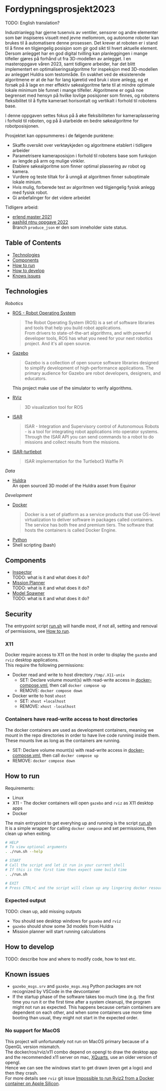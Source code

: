 # Fordypningsprosjekt2023

TODO: English translation?

Industrianlegg har gjerne tusenvis av ventiler, sensorer og andre elementer som bør inspiseres visuelt med jevne mellomrom, og autonome roboter kan brukes til å automatisere denne prosessen. Det krever at roboten er i stand til å finne en tilgjengelig posisjon som gir god sikt til hvert aktuelle element. Dersom anlegget har en god digital tvilling kan planleggingen i mange tilfeller gjøres på forhånd ut fra 3D-modellen av anlegget. I en masteroppgave våren 2023, samt tidligere arbeider, har det blitt implementert en optimaliseringsalgoritme for inspeksjon med 3D-modellen av anlegget Huldra som testområde. En svakhet ved de eksisterende algoritmene er at de har for lang kjøretid ved bruk i store anlegg, og et forsøk på å lage en mer effektiv søkealgoritme førte til at mindre optimale lokale minimum ble funnet i mange tilfeller. Algoritmene er også noe begrenset med hensyn på hvilke lovlige posisjoner som finnes, og robotens fleksibilitet til å flytte kameraet horisontalt og vertikalt i forhold til robotens base.

I denne oppgaven settes fokus på å øke fleksibiliteten for kameraplassering i forhold til roboten, og på å utarbeide en bedre søkealgoritme for robotposisjonen.

Prosjektet kan oppsummeres i de følgende punktene:
- Skaffe oversikt over verktøykjeden og algoritmene etablert i tidligere arbeider
- Parametrisere kameraposisjon i forhold til robotens base som funksjon av lengde på arm og mulige vinkler.
- Etablere søkealgoritme som finner optimal plassering av robot og kamera.
- Vurdere og teste tiltak for å unngå at algoritmen finner suboptimale lokale minium.
- Hvis mulig, forberede test av algoritmen ved tilgjengelig fysisk anlegg med fysisk robot.
- Gi anbefalinger for det videre arbeidet

Tidligere arbeid:
- [erlend master 2021](https://github.com/erlendb/ntnu-masteroppgave)
- [aashild ntnu oppgave 2022](https://github.com/aashilbr/aashild-ntnu-oppgave-2022/tree/produce_json)  
  Branch `produce_json` er den som inneholder siste status.


## Table of Contents

- [Technologies](#technologies)
- [Components](#components)
- [How to run](#how-to-run)
- [How to develop](#how-to-develop)
- [Knows issues](#known-issues)


## Technologies

_Robotics_  
- [ROS - Robot Operating System](https://www.ros.org/)  
  > The Robot Operating System (ROS) is a set of software libraries and tools that help you build robot applications.  
  From drivers to state-of-the-art algorithms, and with powerful developer tools, ROS has what you need for your next robotics project. And it's all open source.
- [Gazebo](https://gazebosim.org/home)  
  > Gazebo is a collection of open source software libraries designed to simplify development of high-performance applications. The primary audience for Gazebo are robot developers, designers, and educators.  

  This project make use of the simulator to verify algorithms.
- [RViz](https://wiki.ros.org/rviz)  
  > 3D visualization tool for ROS
- [ISAR](https://github.com/equinor/isar)  
  > ISAR - Integration and Supervisory control of Autonomous Robots - is a tool for integrating robot applications into operator systems.  
  Through the ISAR API you can send commands to a robot to do missions and collect results from the missions.
- [ISAR-turtlebot](https://github.com/equinor/isar-turtlebot)  
  > ISAR implementation for the Turtlebot3 Waffle Pi

_Data_  
- [Huldra](https://data.equinor.com/dataset/Huldra)  
  An open sourced 3D model of the Huldra asset from Equinor

_Development_  
- [Docker](https://www.docker.com/)  
  > Docker is a set of platform as a service products that use OS-level virtualization to deliver software in packages called containers. The service has both free and premium tiers. The software that hosts the containers is called Docker Engine.
- [Python](https://www.python.org/)
- Shell scripting (bash)


## Components

- [Inspector](./inspector/)  
  TODO: what is it and what does it do?
- [Mission Planner](./mission_planner/)  
  TODO: what is it and what does it do?
- [Model Spawner](./model_spawner/)   
  TODO: what is it and what does it do?


## Security

The entrypoint script [run.sh](./run.sh) will handle most, if not all, setting and removal of permissions, see [How to run](#how-to-run).

### X11  

Docker require access to X11 on the host in order to display the `gazebo` and `rviz` desktop applications.  
This require the following permissions:
- Docker read and write to host directory `/tmp/.X11-unix`  
  - SET: Declare volume mount(s) with read-write access in [docker-compose.yml](./docker-compose.yml), then call `docker compose up`
  - REMOVE: `docker compose down`
- Docker write to host `xhost`  
  - SET: `xhost +localhost`
  - REMOVE: `xhost -localhost` 

### Containers have read-write access to host directories

The docker containers are used as development containers, meaning we mount in the repo directories in order to have live code running inside them.  
These mounts live as long as the containers are running.  

- SET: Declare volume mount(s) with read-write access in [docker-compose.yml](./docker-compose.yml), then call `docker compose up`
- REMOVE: `docker compose down`


## How to run

Requirements:
- Linux
- X11 - The docker containers will open `gazebo` and `rviz` as X11 desktop apps
- Docker

The main entrypoint to get everyhing up and running is the script [run.sh](./run.sh)  
It is a simple wrapper for calling `docker compose` and set permissions, then clean up when exiting.  


```sh
# HELP
# To view optional arguments
. ./run.sh --help

# START
# Call the script and let it run in your current shell
# If this is the first time then expect some build time
. ./run.sh

# EXIT
# Press CTRL+C and the script will clean up any lingering docker resources and bindings
```

### Expected output

TODO: clean up, add missing outputs

- You should see desktop windows for `gazebo` and `rviz`
- `gazebo` should show some 3d models from Huldra
- Mission planner will start running calculations



## How to develop

TODO: describe how and where to modify code, how to test etc.


## Known issues

- `gazebo_msgs.srv` and `gazebo_msgs.msg` Python packages are not recognized by VSCode in the devcontainer
- If the startup phase of the software takes too much time (e.g. the first time you run it or the first time after a system cleanup), the program might not run as expected. This happens because certain containers are dependent on each other, and when some containers use more time booting than usual, they might not start in the expected order.

### No support for MacOS

This project will unfortunately not run on MacOS primary because of a OpenGL version mismatch.  
The docker/ros/rviz/x11 combo depend on opengl to draw the desktop app and the recommended x11 server on mac, [XQuarts](https://www.xquartz.org/), use an older version of opengl.  
Hence we can see the windows start to get drawn (even get a logo) and then they crash.  
For more details see `rviz` git issue [Impossible to run Rviz2 from a Docker container on Apple Silicon](https://github.com/ros2/rviz/issues/929).